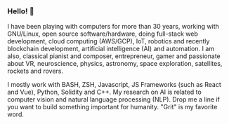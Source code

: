 ### Hello! 👋

I have been playing with computers for more than 30 years, working with GNU/Linux, open source software/hardware, doing full-stack web development, cloud computing (AWS/GCP), IoT, robotics and recently blockchain development, artificial intelligence (AI) and automation. I am also, classical pianist and composer, entrepreneur, gamer and passionate about VR, neuroscience, physics, astronomy, space exploration, satellites, rockets and rovers.

I mostly work with BASH, ZSH, Javascript, JS Frameworks (such as React and Vue), Python, Solidity and C++. My research on AI is related to computer vision and natural language processing (NLP). Drop me a line if you want to build something important for humanity. "Grit" is my favorite word.
